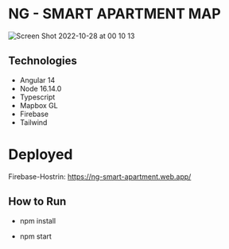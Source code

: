 
# NG - SMART APARTMENT MAP

![Screen Shot 2022-10-28 at 00 10 13](https://user-images.githubusercontent.com/11529293/198501225-3dff1d27-9907-445e-abf8-0c3442f516eb.png)

## Technologies

- Angular 14
- Node 16.14.0
- Typescript
- Mapbox GL
- Firebase 
- Tailwind

# Deployed
Firebase-Hostrin: https://ng-smart-apartment.web.app/

## How to Run

- npm install

- npm start
